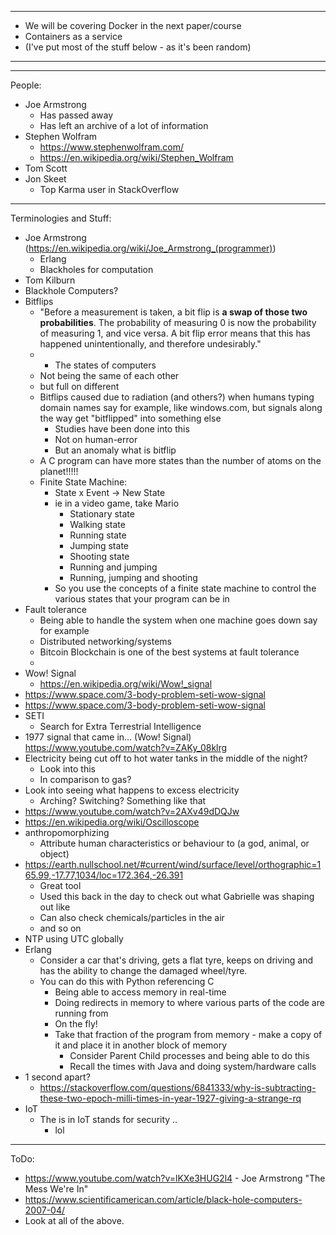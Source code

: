 
----
- We will be covering Docker in the next paper/course
- Containers as a service
- (I've put most of the stuff below - as it's been random)
---

---
People:
- Joe Armstrong
	- Has passed away
	- Has left an archive of a lot of information
- Stephen Wolfram
	- https://www.stephenwolfram.com/
	- https://en.wikipedia.org/wiki/Stephen_Wolfram
- Tom Scott
- Jon Skeet
	- Top Karma user in StackOverflow
---
Terminologies and Stuff:
- Joe Armstrong (https://en.wikipedia.org/wiki/Joe_Armstrong_(programmer))
	- Erlang
	- Blackholes for computation
- Tom Kilburn
- Blackhole Computers?
- Bitflips
	- "Before a measurement is taken, a bit flip is **a swap of those two probabilities**. The probability of measuring 0 is now the probability of measuring 1, and vice versa. A bit flip error means that this has happened unintentionally, and therefore undesirably." 
	- - The states of computers
	- Not being the same of each other
	- but full on different
	- Bitflips caused due to radiation (and others?) when humans typing domain names say for example, like windows.com, but signals along the way get "bitflipped" into something else
		- Studies have been done into this
		- Not on human-error
		- But an anomaly what is bitflip
	- A C program can have more states than the number of atoms on the planet!!!!!
	- Finite State Machine:
		- State x Event -> New State
		- ie in a video game, take Mario
			- Stationary state
			- Walking state
			- Running state
			- Jumping state
			- Shooting state
			- Running and jumping
			- Running, jumping and shooting
		- So you use the concepts of a finite state machine to control the various states that your program can be in 
- Fault tolerance
	- Being able to handle the system when one machine goes down say for example
	- Distributed networking/systems
	- Bitcoin Blockchain is one of the best systems at fault tolerance
	- 
- Wow! Signal
	- https://en.wikipedia.org/wiki/Wow!_signal
- https://www.space.com/3-body-problem-seti-wow-signal
- https://www.space.com/3-body-problem-seti-wow-signal
- SETI
	- Search for Extra Terrestrial Intelligence
- 1977 signal that came in... (Wow! Signal)
	  https://www.youtube.com/watch?v=ZAKy_08klrg
- Electricity being cut off to hot water tanks in the middle of the night?
	- Look into this
	- In comparison to gas? 
- Look into seeing what happens to excess electricity
	- Arching? Switching? Something like that
- https://www.youtube.com/watch?v=2AXv49dDQJw
- https://en.wikipedia.org/wiki/Oscilloscope
- anthropomorphizing
	- Attribute human characteristics or behaviour to (a god, animal, or object)
- https://earth.nullschool.net/#current/wind/surface/level/orthographic=165.99,-17.77,1034/loc=172.364,-26.391
	- Great tool
	- Used this back in the day to check out what Gabrielle was shaping out like
	- Can also check chemicals/particles in the air
	- and so on
- NTP using UTC globally
- Erlang
	- Consider a car that's driving, gets a flat tyre, keeps on driving and has the ability to change the damaged wheel/tyre. 
	- You can do this with Python referencing C
		- Being able to access memory in real-time
		- Doing redirects in memory to where various parts of the code are running from
		- On the fly!
		- Take that fraction of the program from memory - make a copy of it and place it in another block of memory
			- Consider Parent Child processes and being able to do this
			- Recall the times with Java and doing system/hardware calls
- 1 second apart? 
	- https://stackoverflow.com/questions/6841333/why-is-subtracting-these-two-epoch-milli-times-in-year-1927-giving-a-strange-rq
- IoT
	- The is in IoT stands for security ..
		- lol
---
ToDo:
- https://www.youtube.com/watch?v=lKXe3HUG2l4 - Joe Armstrong "The Mess We're In"
- https://www.scientificamerican.com/article/black-hole-computers-2007-04/
- Look at all of the above.